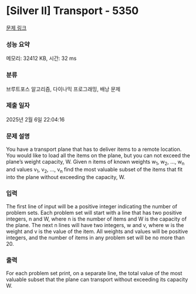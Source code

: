 # [Silver II] Transport - 5350 

[문제 링크](https://www.acmicpc.net/problem/5350) 

### 성능 요약

메모리: 32412 KB, 시간: 32 ms

### 분류

브루트포스 알고리즘, 다이나믹 프로그래밍, 배낭 문제

### 제출 일자

2025년 2월 6일 22:04:16

### 문제 설명

<p>You have a transport plane that has to deliver items to a remote location. You would like to load all the items on the plane, but you can not exceed the plane’s weight capacity, W. Given n items of known weights w<sub>1</sub>, w<sub>2</sub>, …, w<sub>n</sub> and values v<sub>1</sub>, v<sub>2</sub>, …, v<sub>n</sub> find the most valuable subset of the items that fit into the plane without exceeding the capacity, W.</p>

### 입력 

 <p>The first line of input will be a positive integer indicating the number of problem sets. Each problem set will start with a line that has two positive integers, n and W, where n is the number of items and W is the capacity of the plane. The next n lines will have two integers, w and v, where w is the weight and v is the value of the item. All weights and values will be positive integers, and the number of items in any problem set will be no more than 20.</p>

### 출력 

 <p>For each problem set print, on a separate line, the total value of the most valuable subset that the plane can transport without exceeding its capacity W.</p>

